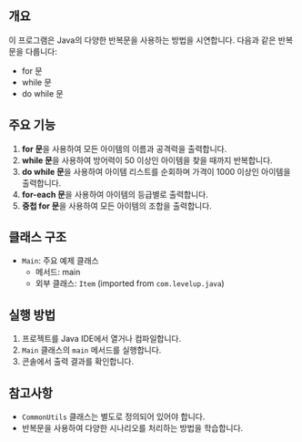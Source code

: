 ## 개요
이 프로그램은 Java의 다양한 반복문을 사용하는 방법을 시연합니다. 다음과 같은 반복문을 다룹니다:

- for 문
- while 문
- do while 문

## 주요 기능
1. **for 문**을 사용하여 모든 아이템의 이름과 공격력을 출력합니다.
2. **while 문**을 사용하여 방어력이 50 이상인 아이템을 찾을 때까지 반복합니다.
3. **do while 문**을 사용하여 아이템 리스트를 순회하며 가격이 1000 이상인 아이템을 출력합니다.
4. **for-each 문**을 사용하여 아이템의 등급별로 출력합니다.
5. **중첩 for 문**을 사용하여 모든 아이템의 조합을 출력합니다.

## 클래스 구조
- `Main`: 주요 예제 클래스
    - 메서드: main
    - 외부 클래스: `Item` (imported from `com.levelup.java`)

## 실행 방법
1. 프로젝트를 Java IDE에서 열거나 컴파일합니다.
2. `Main` 클래스의 `main` 메서드를 실행합니다.
3. 콘솔에서 출력 결과를 확인합니다.

## 참고사항
- `CommonUtils` 클래스는 별도로 정의되어 있어야 합니다.
- 반복문을 사용하여 다양한 시나리오를 처리하는 방법을 학습합니다.